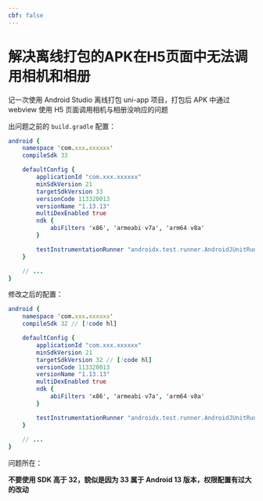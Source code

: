 ```yaml
---
cbf: false
---
```


# 解决离线打包的APK在H5页面中无法调用相机和相册

记一次使用 Android Studio 离线打包 uni-app 项目，打包后 APK 中通过 webview 使用 H5 页面调用相机与相册没响应的问题

出问题之前的 `build.gradle` 配置：

```nim
android {
    namespace 'com.xxx.xxxxxx'
    compileSdk 33

    defaultConfig {
        applicationId "com.xxx.xxxxxx"
        minSdkVersion 21
        targetSdkVersion 33
        versionCode 113320013
        versionName "1.13.13"
        multiDexEnabled true
        ndk {
            abiFilters 'x86', 'armeabi-v7a', 'arm64-v8a'
        }

        testInstrumentationRunner "androidx.test.runner.AndroidJUnitRunner"
    }

    // ...
}
```

修改之后的配置：

```nim
android {
    namespace 'com.xxx.xxxxxx'
    compileSdk 32 // [!code hl]

    defaultConfig {
        applicationId "com.xxx.xxxxxx"
        minSdkVersion 21
        targetSdkVersion 32 // [!code hl]
        versionCode 113320013
        versionName "1.13.13"
        multiDexEnabled true
        ndk {
            abiFilters 'x86', 'armeabi-v7a', 'arm64-v8a'
        }

        testInstrumentationRunner "androidx.test.runner.AndroidJUnitRunner"
    }
    
    // ...
}
```

问题所在：

**不要使用 SDK 高于 32，貌似是因为 33 属于 Android 13 版本，权限配置有过大的改动**
